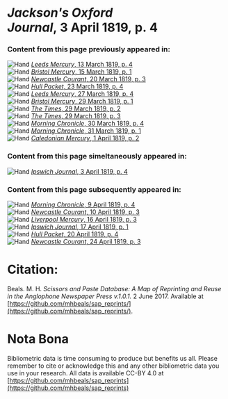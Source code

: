 # *Jackson's Oxford Journal*, 3 April 1819, p. 4  
  
### Content from this page previously appeared in:  
![Hand](http://scissorsandpaste.net/wp-content/uploads/2017/06/smallhandpointer.png) [*Leeds Mercury*, 13 March 1819, p. 4](https://mhbeals.github.io/sap_html/Leeds-Mercury/Leeds-Mercury-13-March-1819-p-4)  
![Hand](http://scissorsandpaste.net/wp-content/uploads/2017/06/smallhandpointer.png) [*Bristol Mercury*, 15 March 1819, p. 1](https://mhbeals.github.io/sap_html/Bristol-Mercury/Bristol-Mercury-15-March-1819-p-1)  
![Hand](http://scissorsandpaste.net/wp-content/uploads/2017/06/smallhandpointer.png) [*Newcastle Courant*, 20 March 1819, p. 3](https://mhbeals.github.io/sap_html/Newcastle-Courant/Newcastle-Courant-20-March-1819-p-3)  
![Hand](http://scissorsandpaste.net/wp-content/uploads/2017/06/smallhandpointer.png) [*Hull Packet*, 23 March 1819, p. 4](https://mhbeals.github.io/sap_html/Hull-Packet/Hull-Packet-23-March-1819-p-4)  
![Hand](http://scissorsandpaste.net/wp-content/uploads/2017/06/smallhandpointer.png) [*Leeds Mercury*, 27 March 1819, p. 4](https://mhbeals.github.io/sap_html/Leeds-Mercury/Leeds-Mercury-27-March-1819-p-4)  
![Hand](http://scissorsandpaste.net/wp-content/uploads/2017/06/smallhandpointer.png) [*Bristol Mercury*, 29 March 1819, p. 1](https://mhbeals.github.io/sap_html/Bristol-Mercury/Bristol-Mercury-29-March-1819-p-1)  
![Hand](http://scissorsandpaste.net/wp-content/uploads/2017/06/smallhandpointer.png) [*The Times*, 29 March 1819, p. 2](https://mhbeals.github.io/sap_html/The-Times/The-Times-29-March-1819-p-2)  
![Hand](http://scissorsandpaste.net/wp-content/uploads/2017/06/smallhandpointer.png) [*The Times*, 29 March 1819, p. 3](https://mhbeals.github.io/sap_html/The-Times/The-Times-29-March-1819-p-3)  
![Hand](http://scissorsandpaste.net/wp-content/uploads/2017/06/smallhandpointer.png) [*Morning Chronicle*, 30 March 1819, p. 4](https://mhbeals.github.io/sap_html/Morning-Chronicle/Morning-Chronicle-30-March-1819-p-4)  
![Hand](http://scissorsandpaste.net/wp-content/uploads/2017/06/smallhandpointer.png) [*Morning Chronicle*, 31 March 1819, p. 1](https://mhbeals.github.io/sap_html/Morning-Chronicle/Morning-Chronicle-31-March-1819-p-1)  
![Hand](http://scissorsandpaste.net/wp-content/uploads/2017/06/smallhandpointer.png) [*Caledonian Mercury*, 1 April 1819, p. 2](https://mhbeals.github.io/sap_html/Caledonian-Mercury/Caledonian-Mercury-1-April-1819-p-2)  
  
### Content from this page simeltaneously appeared in:  
![Hand](http://scissorsandpaste.net/wp-content/uploads/2017/06/smallhandpointer.png) [*Ipswich Journal*, 3 April 1819, p. 4](https://mhbeals.github.io/sap_html/Ipswich-Journal/Ipswich-Journal-3-April-1819-p-4)  
  
### Content from this page subsequently appeared in:  
![Hand](http://scissorsandpaste.net/wp-content/uploads/2017/06/smallhandpointer.png) [*Morning Chronicle*, 9 April 1819, p. 4](https://mhbeals.github.io/sap_html/Morning-Chronicle/Morning-Chronicle-9-April-1819-p-4)  
![Hand](http://scissorsandpaste.net/wp-content/uploads/2017/06/smallhandpointer.png) [*Newcastle Courant*, 10 April 1819, p. 3](https://mhbeals.github.io/sap_html/Newcastle-Courant/Newcastle-Courant-10-April-1819-p-3)  
![Hand](http://scissorsandpaste.net/wp-content/uploads/2017/06/smallhandpointer.png) [*Liverpool Mercury*, 16 April 1819, p. 3](https://mhbeals.github.io/sap_html/Liverpool-Mercury/Liverpool-Mercury-16-April-1819-p-3)  
![Hand](http://scissorsandpaste.net/wp-content/uploads/2017/06/smallhandpointer.png) [*Ipswich Journal*, 17 April 1819, p. 1](https://mhbeals.github.io/sap_html/Ipswich-Journal/Ipswich-Journal-17-April-1819-p-1)  
![Hand](http://scissorsandpaste.net/wp-content/uploads/2017/06/smallhandpointer.png) [*Hull Packet*, 20 April 1819, p. 4](https://mhbeals.github.io/sap_html/Hull-Packet/Hull-Packet-20-April-1819-p-4)  
![Hand](http://scissorsandpaste.net/wp-content/uploads/2017/06/smallhandpointer.png) [*Newcastle Courant*, 24 April 1819, p. 3](https://mhbeals.github.io/sap_html/Newcastle-Courant/Newcastle-Courant-24-April-1819-p-3)  


# Citation: 

Beals. M. H. *Scissors and Paste Database: A Map of Reprinting and Reuse in the Anglophone Newspaper Press v.1.0.1.* 2 June 2017. Available at [https://github.com/mhbeals/sap_reprints/](https://github.com/mhbeals/sap_reprints/). 

# Nota Bona

Bibliometric data is time consuming to produce but benefits us all. Please remember to cite or acknowledge this and any other bibliometric data you use in your research. All data is available CC-BY 4.0 at [https://github.com/mhbeals/sap_reprints](https://github.com/mhbeals/sap_reprints)